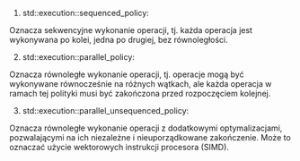 1. std::execution::sequenced_policy:

Oznacza sekwencyjne wykonanie operacji, tj. każda operacja jest wykonywana po kolei, jedna po drugiej, bez równoległości.

2. std::execution::parallel_policy:

Oznacza równoległe wykonanie operacji, tj. operacje mogą być wykonywane równocześnie na różnych wątkach, ale każda operacja w ramach tej polityki musi być zakończona przed rozpoczęciem kolejnej.

3. std::execution::parallel_unsequenced_policy:

Oznacza równoległe wykonanie operacji z dodatkowymi optymalizacjami, pozwalającymi na ich niezależne i nieuporządkowane zakończenie. Może to oznaczać użycie wektorowych instrukcji procesora (SIMD).
